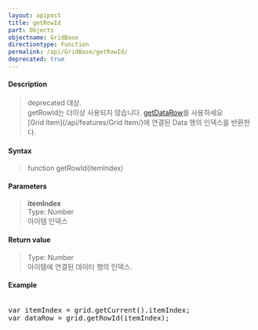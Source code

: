 ```yaml
---
layout: apipost
title: getRowId
part: Objects
objectname: GridBase
directiontype: Function
permalink: /api/GridBase/getRowId/
deprecated: true
---
```



#### Description

> deprecated 대상.  
> getRowId는 더이상 사용되지 않습니다. [getDataRow](/api/GridBase/getDataRow/)를 사용하세요  
> [Grid Item](/api/features/Grid Item/)에 연결된 Data 행의 인덱스를 반환한다.   	

#### Syntax

> function getRowId(itemIndex)  

#### Parameters

> **itemIndex**  
> Type: Number  
> 아이템 인덱스  

#### Return value

> Type: Number  
> 아이템에 연결된 데이터 행의 인덱스.  

#### Example

<pre class="prettyprint">

var itemIndex = grid.getCurrent().itemIndex;
var dataRow = grid.getRowId(itemIndex);

</pre>




